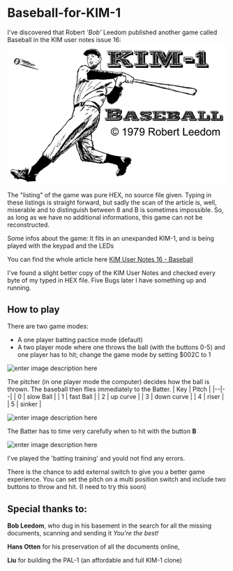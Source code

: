 # Baseball-for-KIM-1
I've discovered that Robert *'Bob'* Leedom published another game called Baseball in the KIM user notes issue 16:
![enter image description here][1]

The "listing" of the game was pure HEX, no source file given.
Typing in these listings is straight forward, but sadly the scan of the article is, well, miserable and to distinguish between 8 and B is sometimes impossible.
So, as long as we have no additional informations, this game can not be reconstructed. 

Some infos about the game: 
It fits in an unexpanded KIM-1, and is being played with the keypad and the LEDs

You can find the whole article here [KIM User Notes 16 - Baseball][2]

I've found a slight better copy of the KIM User Notes and checked every byte of my typed in HEX file. Five Bugs later I have something up and running.

## How to play

There are two game modes: 

 - A one player batting pactice mode (default) 
 - A two player mode where one throws the ball (with the buttons 0-5) and one player has to hit;  change the game mode by setting $002C to 1

![enter image description here][3]

The pitcher (in one player mode the computer) decides how the ball is thrown. The baseball then flies immediately to the Batter.
| Key | Pitch |
|--|--|
| 0 | slow Ball |
| 1 | fast Ball |
| 2 | up curve |
| 3 | down curve |
| 4 | riser |
| 5 | sinker |

![enter image description here][4]

The Batter has to time very carefully when to hit with the button **B**

![enter image description here][5]

I've played the 'batting training'  and yould not find any errors. 

There is the chance to add external switch to give you a better game experience. You can set the pitch on a multi position switch and include two buttons to throw and hit. (I need to try this soon)


## Special thanks to: 
**Bob Leedom**, who dug in his basement in the search for all the missing documents, scanning and sending it 
*You're the best!*

**Hans Otten** for his preservation of all the documents online,

**Liu** for building the PAL-1 (an affordable and full KIM-1 clone)


  [1]: https://github.com/netzherpes/Baseball-for-KIM-1/blob/main/KIM1_BB_small.png
  [2]: https://github.com/netzherpes/Baseball-for-KIM-1/blob/main/KUN_16_Baseball.pdf
  [3]: https://netzherpes.de:443/content/images/20211103095701-bb_ins.png
  [4]: https://netzherpes.de:443/content/images/20211107100406-bb_ball_fly.png
  [5]: https://netzherpes.de:443/content/images/20211107111554-bb_ball_hit.png

